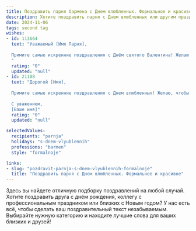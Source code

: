 ```yaml
---
title: Поздравить парня бармена с Днем влюбленных. Формальное и красивое
description: Хотите поздравить парня с Днем влюбленных или другим праздником? Наш ИИ создаст незабываемое поздравление, а вы обязательно выделитесь среди других.  
date: 2024-11-06
tags: second tag
wishes:
- id: 113664
  text: "Уважаемый [Имя Парня],
  
  Примите самые искренние поздравления с Днём святого Валентина! Желаю Вам в этот прекрасный праздник любви и романтики благополучия, ярких впечатлений и новых свершений. Пусть Ваша работа бармена приносит Вам не только удовольствие, но и успех, а в личной жизни царит гармония и взаимопонимание.
  "
  rating: "0"
  updated: "null"
- id: 21108
  text: "Дорогой [Имя],
  
  Примите самые искренние поздравления с Днем влюбленных! Желаю, чтобы в этот прекрасный день ваш сердце наполнилось не только любовью, но и теплом друзей и близких. Пусть ваша профессия бармена приносит вам не только удовлетворение, но и радость от каждого улыбающегося гостя. Пусть каждый глоток вашего коктейля становится символом счастья и гармонии. С Днем влюбленных!
  
  С уважением,
  [Ваше имя]"
  rating: "0"
  updated: "null"

selectedValues:
  recipients: "parnja"
  holidays: "s-dnem-vlyublennih"
  professions: "barmen"
  style: "formalnoje"

links:
- slug: "pozdravit-parnja-s-dnem-vlyublennih-formalnoje"
  title: "Поздравить парня с Днем влюбленных. Формальное и красивое"
---
```


Здесь вы найдете отличную подборку поздравлений на любой случай.
Хотите поздравить друга с днём рождения, коллегу с профессиональным праздником или близких с Новым годом? У нас есть всё, чтобы сделать ваш поздравительный текст незабываемым. Выбирайте нужную категорию и находите лучшие слова для ваших близких и друзей!
